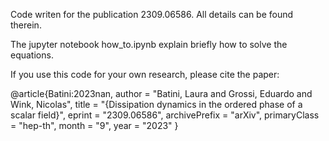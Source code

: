Code writen for the publication 2309.06586. All details can be found therein.

The jupyter notebook how_to.ipynb explain briefly how to solve the equations. 

If you use this code for your own research, please cite the paper:

@article{Batini:2023nan,
    author = "Batini, Laura and Grossi, Eduardo and Wink, Nicolas",
    title = "{Dissipation dynamics in the ordered phase of a scalar field}",
    eprint = "2309.06586",
    archivePrefix = "arXiv",
    primaryClass = "hep-th",
    month = "9",
    year = "2023"
}
